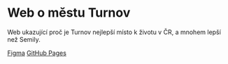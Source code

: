 # Web o městu Turnov

Web ukazující proč je Turnov nejlepší místo k životu v ČR, a mnohem lepší než Semily.

[Figma](https://www.figma.com/design/AvynxZWsCSZIMGhtpeysZQ/Untitled?node-id=0-1&t=6EdLdvLti2D6cccX-1)
[GitHub Pages](https://pslib-cz.github.io/2024-p2b-web-projekt-stepanzak/)
